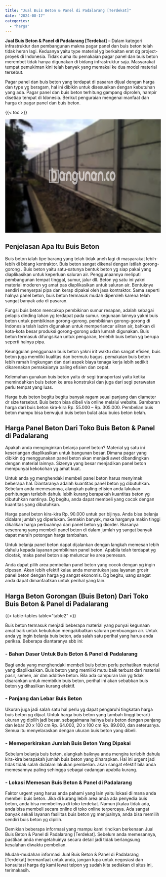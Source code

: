 ```yaml
---
title: "Jual Buis Beton & Panel di Padalarang [Terdekat]"
date: "2024-08-17"
categories: 
  - "harga"
---
```


**Jual Buis Beton & Panel di Padalarang \[Terdekat\]** – Dalam kategori infrastruktur dan pembangunan makna pagar panel dan buis beton telah tidak heran lagi. Keduanya yaitu type material yg berkaitan erat dg project-proyek di Indonesia. Tidak cuma itu pemakaian pagar panel dan buis beton merembet tidak hanya digunakan di bidang infrastruktur saja. Masyarakat tempat pemukiman kini telah banyak yang memakai ke dua model material tersebut.

Pagar panel dan buis beton yang terdapat di pasaran dijual dengan harga dan type yg beragam, hal ini dibikin untuk disesuaikan dengan kebutuhan yang ada. Pagar panel dan buis beton terhitung gampang diproleh, hampir disetiap tempat di Idonesia. Berikut penguraian mengenai manfaat dan harga dr pagar panel dan buis beton.

{{< toc >}}

![Jual Buis Beton & Panel di Padalarang [Terdekat]](/images/jual-panel-buis-beton-murah-46.png)

## Penjelasan Apa Itu Buis Beton

Buis beton ialah tipe barang yang telah tidak aneh lagi di masyarakat lebih-lebih di bidang kontraktor. Buis beton sangat dikenal dengan istilah gorong-gorong . Buis beton yaitu satu-satunya bentuk beton yg siap pakai yang diaplikasikan untuk keperluan saluran air. Penggunaannya meliputi pembangunan tempat tinggal, sumur, jalur dll. Beton yg satu ini yakni material moderen yg amat pas diaplikasikan untuk saluran air. Bentuknya sendiri menyerpai pipa dan kerap dipakai oleh jasa kontraktor. Sama seperti halnya panel beton, buis beton termasuk mudah diperoleh karena telah sangat banyak ada di pasaran.

Fungsi buis beton mencakup pembikinan sumur resapan, adalah sebagai pelapis dinding lahan yg terdapat pada sumur. kegunaan lainnya yakni buis beton untuk pembikinan gorong-gorong. pembikinan gorong-gorong di Indonesia telah lazim digunakan untuk memperlancar aliran air, bahkan di kota-kota besar produksi gorong-gorong udah lumrah digunakan. Buis beton termasuk difungsikan untuk pengairan, terlebih buis beton yg berupa seperti halnya pipa.

Keunggulan penggunaan buis beton yakni irit waktu dan sangat efisien, buis beton juga memiliki kualitas dan bermutu bagus. pemakaian buis beton lebih ramah lingkungan dan dari aspek biaya tenaga kerja lebih sedikit dikarenakan pemakaianya paling efisien dan cepat.

Kelemahan gunakan buis beton yaitu dr segi transportasi yaitu ketika memindahkan buis beton ke area konstruksi dan juga dari segi perawatan perlu tempat yang luas.

Harga buis beton begitu begitu banyak ragam seuai panjang dan diameter dr size tersebut. Buis beton bisa dibeli via online melalui website. Gambaran harga dari buis beton kira-kira Rp. 55.000 – Rp. 305.000. Pembelian buis beton mampu bisa berwujud buis beton bulat atau buios beton belah.

## Harga Panel Beton Dari Toko Buis Beton & Panel di Padalarang

Apakah anda menginginkan belanja panel beton? Material yg satu ini keseriangan diaplikasikan untuk bangunan besar. Dimana pagar yang dibikin dg menggunakan panel beton akan menjadi awet dibandingkan dengan material lainnya. Sizenya yang besar menjadikan panel beton mempunyai kekokohan yg amat kuat.

Untuk anda yg menghendaki membeli panel beton harus menyimak beberapa hal. Diantaranya adalah kuantitas panel beton yg dibutuhkan. Sebelum anda memesannya, alangkah paling efisien anda lakukan perhitungan terlebih dahulu lebih kurang berapakah kuantitas beton yg dibutuhkan nantinya. Dg begitu, anda dapat membeli yang cocok dengan kuantitas yang dibutuhkan.

Harga panel beton kira-kira Rp. 90.000 untuk per bijinya. Anda bisa belanja didalam jumlah yg diperlukan. Semakin banyak, maka harganya makin tinggi dikalikan harga perbuahnya dari panel beton yg diorder. Biasanya seseorang yang membeli panel beton di dalam jumlah yg sangat banyak dapat meraih potongan harga tambahan.

Untuk belanja panel beton dapat dijalankan dengan langkah memesan lebih dahulu kepada layanan pembikinan panel beton. Apabila telah terdapat yg dicetak, maka panel beton siap meluncur ke area pemesan.

Anda dapat pilih area pembelian panel beton yang cocok dengan yg ingin dipesan. Akan lebih efektif kalau anda menentukan jasa layanan grosir panel beton dengan harga yg sangat ekonomis. Dg begitu, uang sangat anda dapat dimanfaatkan untuk perihal yang lain.

## Harga Beton Gorongan (Buis Beton) Dari Toko Buis Beton & Panel di Padalarang

{{< table-tables table="table2" >}}

Buis beton termasuk menjadi beberapa material yang punyai kegunaan amat baik untuk kebutuhan mengakibatkan saluran pembuangan air. Untuk anda yg ingin belanja buis beton, ada salah satu perihal yang harus anda periksa. Beberapa diantaranya sbb ini:

### \- Bahan Dasar Untuk Buis Beton & Panel di Padalarang

Bagi anda yang menghendaki membeli buis beton perlu perhatikan material yang diaplikasikan. Buis beton yang memiliki mutu baik terbuat dari material pasir, semen, air dan additive beton. Bila ada campuran lain yg tidak disarankan untuk membikin buis beton, perihal ini akan sebabkan buis beton yg dihasilkan kurang efektif.

### \- Panjang dan Lebar Buis Beton

Ukuran juga jadi salah satu hal perlu yg dapat pengaruhi tingkatan harga buis beton yg dijual. Untuk harga buis beton yang tambah tinggi berarti ukuran yg dipilih jadi besar. sebagaimana halnya buis beton dengan panjang dan lebar 20 x 100 cm Rp. 64.000, 20 x 100 cm Rp. 89.000, dan seterusnya. Semua itu menyelaraskan dengan ukuran buis beton yang dibeli.

### \- Memeperkirakan Jumlah Buis Beton Yang Dipakai

Sebelum belanja buis beton, alangkah baiknya anda mengira terlebih dahulu kira-kira berapakah jumlah buis beton yang diharapkan. Hal ini urgent jadi tidak tidak salah didalam lakukan pembelian. akan sangat efektif bila anda memesannya paling sehingga sebagai cadangan apabila kurang.

### \- Lokasi Memesan Buis Beton & Panel di Padalarang

Faktor urgent yang harus anda pahami yang lain yaitu lokasi di mana anda membeli buis beton. Jika di kurang lebih area anda ada penyedia buis beton, anda bisa membelinya di toko terdekat. Namun jikalau tidak ada, anda bisa membeli secara online di toko online terpercaya. Ada sangat banyak sekali layanan fasilitas buis beton yg menjualnya, anda bisa memilih sendiri buis beton yg dipilih.

Demikian beberapa informasi yang mampu kami rincikan berkenaan Jual Buis Beton & Panel di Padalarang \[Terdekat\]. Sebelum anda memesannya, pastikan anda mengetahuinya secara detail jadi tidak berlangsung kesalahan diwaktu pembelian.

Mudah-mudahan informasi Jual Buis Beton & Panel di Padalarang \[Terdekat\] bermanfaat untuk anda, jangan lupa untuk negosiasi dan konsultasi harga dg kami lewat telpon yg sudah kita sediakan di situs ini, terimakasih.
